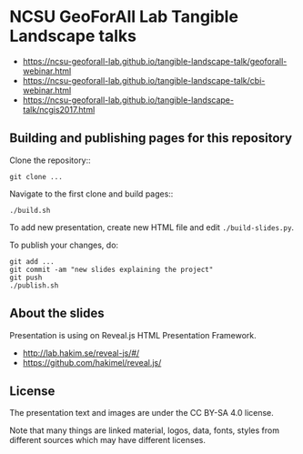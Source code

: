 NCSU GeoForAll Lab Tangible Landscape talks
===========================================

 * https://ncsu-geoforall-lab.github.io/tangible-landscape-talk/geoforall-webinar.html
 * https://ncsu-geoforall-lab.github.io/tangible-landscape-talk/cbi-webinar.html
 * https://ncsu-geoforall-lab.github.io/tangible-landscape-talk/ncgis2017.html

Building and publishing pages for this repository
-------------------------------------------------

Clone the repository::

    git clone ...

Navigate to the first clone and build pages::

    ./build.sh

To add new presentation, create new HTML file and edit `./build-slides.py`.

To publish your changes, do:

    git add ...
    git commit -am "new slides explaining the project"
    git push
    ./publish.sh

About the slides
----------------

Presentation is using on Reveal.js HTML Presentation Framework.

 * http://lab.hakim.se/reveal-js/#/
 * https://github.com/hakimel/reveal.js/

License
-------

The presentation text and images are under the CC BY-SA 4.0 license.

Note that many things are linked material, logos, data, fonts, styles
from different sources which may have different licenses.
